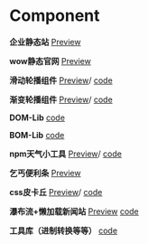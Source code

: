 # Component
**企业静态站**
[Preview](https://leeeozhang.github.io/Demo-Components/The%20Grandmaster/dist/)

**wow静态官网**
[Preview](https://leeeozhang.github.io/Demo-Components/wow/index.html) 

**滑动轮播组件**
[Preview](https://leeeozhang.github.io/Demo-Components/carousel-slide/index.html)/
[code](https://github.com/LeeeoZhang/Demo-Components/tree/master/carousel-slide)

**渐变轮播组件**
[Preview](https://leeeozhang.github.io/Demo-Components/carousel-fade/index.html)/
[code](https://github.com/LeeeoZhang/Demo-Components/tree/master/carousel-fade)

**DOM-Lib**
[code](https://github.com/LeeeoZhang/Demo-Components/tree/master/DOM-lib)

**BOM-Lib**
[code](https://github.com/LeeeoZhang/Demo-Components/tree/master/BOM-lib)

**npm天气小工具**
[Preview](https://www.npmjs.com/package/weather_leo)/
[code](https://github.com/LeeeoZhang/Demo-Components/tree/master/weather_npm)

**乞丐便利条**
[Preview](https://leeeozhang.github.io/Demo-Components/easy_sticky/index.html)

**css皮卡丘**
[Preview](https://leeeozhang.github.io/Demo-Components/pikachu/index.html)/
[code](https://github.com/LeeeoZhang/Demo-Components/tree/master/pikachu)

**瀑布流+懒加载新闻站**
[Preview](https://leeeozhang.github.io/Demo-Components/news_waterfall/)
[code](https://github.com/LeeeoZhang/Demo-Components/tree/master/news_waterfall)

**工具库（进制转换等等）**
[code](https://github.com/LeeeoZhang/Demo-Components/tree/master/Tool)